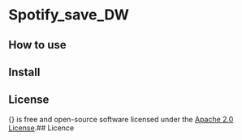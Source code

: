 # Spotify_save_DW
## How to use
## Install
License
---
{} is free and open-source software licensed under the [Apache 2.0 License](https://github.com/create-go-app/cli/blob/master/LICENSE).## Licence
<!--stackedit_data:
eyJoaXN0b3J5IjpbOTUwMzQ4NzE2XX0=
-->